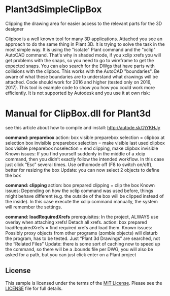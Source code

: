 # Plant3dSimpleClipBox
Clipping the drawing area for easier access to the relevant parts for the 3D designer

Clipbox is a well known tool for many 3D applications. Attached you see an approach to do the same thing in Plant 3D.
It is trying to solve the task in the most simple way. It is using the "isolate" Plant command and the "xclip" AutoCAD command.
That's why in shaded mode, if you xclip xrefs you will get problems with the snaps, so you need to go to wireframe to get the expected snaps.
You can also search for the DWgs that have parts with collisions with the clipbox. This works with the AutoCAD "boundaries". 
Be aware of what these boundaries are to understand what drawings will be attached. 
Code should work for 2016 and higher (tested only on 2016, 2017).
This tool is example code to show you how you could work more efficiently. It is not supported by Autodesk and you use it at own risk:

# Manual for ClipBox.dll for Plant3d

see this article about how to compile and install: http://autode.sk/2jYKHJy

<b>command: preparebox</b>
action: box visible preparebox selection = clipbox at selection
            box invisible preparebox selection = make visible last used clipbox
            box visible preparebox noselection = end clipping, make clipbox invisible
Known issues: If you find yourself suddenly in the middle of a xlcip command, then you didn’t exactly follow the intended workflow. In this case just click “Esc” several times. Use orthomode off (F8 to switch on/off), better for resizing the box
Update: you can now select 2 objects to define the box

<b>command: clipping</b>
action: box prepared clipping = clip the box
Known issues: Depending on how the xclip command was used before, things might behave different (e.g. the outside of the box will be clipped instead of the inside). In this case execute the xclip command manually, the system will remember the settings.

<b>command: loadRequiredXrefs</b>
prerequisites: In the project, ALWAYS use overlay when attaching xrefs! Detach all xrefs.
action: box prepared loadRequiredXrefs = find required xrefs and load them.
Known issues: Possibly proxy objects from other programs (zombie objects) will disturb the program, has to be tested. Just “Plant 3d Drawings” are searched, not the “Related Files”
Update: there is some sort of caching now to speed up the command, so there will be a .bounds file per DWG, you will also be asked for a path, but you can just click enter on a Plant project

<h2>License</h2>
This sample is licensed under the terms of the <a href="http://opensource.org/licenses/MIT">MIT License</a>. Please see the <a href="https://github.com/Henaccount/Plant3dSimpleClipBox/blob/master/LICENSE">LICENSE</a> file for full details.


